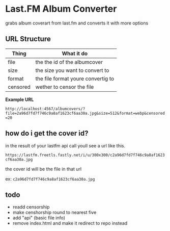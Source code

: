 # Last.FM Album Converter
grabs album coverart from last.fm and converts it with more options

## URL Structure

| Thing | What it do |
|---|---|
| file | the the id of the albumcover |
| size | the size you want to convert to
| format | the file format youre convertig to |
| censored | wether to censor the file |


**Example URL**

``http://localhost:4567/albumcovers/?file=2a96d7fd7f746c9a8af1623cf6aa30a.jpg&size=512&format=webp&censored=20``
## how do i get the cover id?

in the result of your lastfm api call youll see a url like this.

``https://lastfm.freetls.fastly.net/i/u/300x300/c2a96d7fd7f746c9a8af1623cf6aa30a.jpg``

the cover id will be the file in that url 

ex: ``c2a96d7fd7f746c9a8af1623cf6aa30a.jpg``

## todo
* readd censorship
* make censhorship round to nearest five
* add "api" (basic file info)
* remove index.html and make it redirect to repo instead
